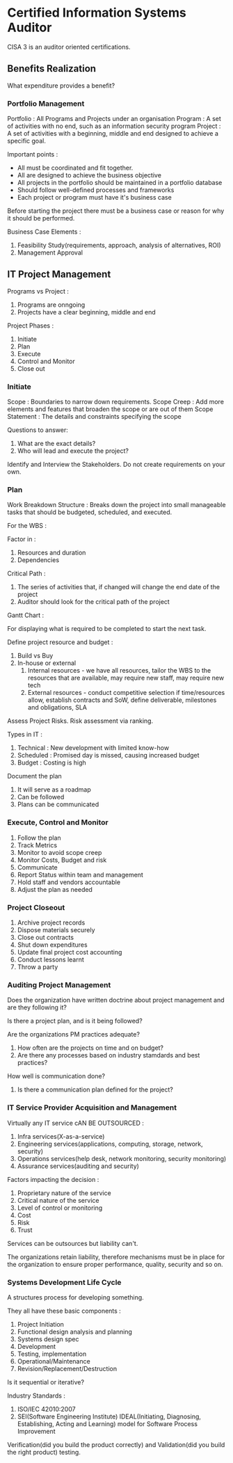 # Certified Information Systems Auditor

CISA 3 is an auditor oriented certifications.

## Benefits Realization

What expenditure provides a benefit?

### Portfolio Management

Portfolio : All Programs and Projects under an organisation
Program : A set of activities with no end, such as an information security program
Project : A set of activities with a beginning, middle and end designed to achieve a specific goal.

Important points : 
* All must be coordinated and fit together.
* All are designed to achieve the business objective
* All projects in the portfolio should be maintained in a portfolio database
* Should follow well-defined processes and frameworks
* Each project or program must have it's business case

Before starting the project there must be a business case or reason for why it should be performed.

Business Case Elements :

1. Feasibility Study(requirements, approach, analysis of alternatives, ROI)
2. Management Approval

## IT Project Management

Programs vs Project : 
1. Programs are onngoing
2. Projects have a clear beginning, middle and end

Project Phases : 

1. Initiate
2. Plan
3. Execute
4. Control and Monitor
5. Close out

### Initiate

Scope : Boundaries to narrow down requirements.
Scope Creep : Add more elements and features that broaden the scope or are out of them
Scope Statement : The details and constraints specifying the scope

Questions to answer:
1. What are the exact details?
2. Who will lead and execute the project?

Identify and Interview the Stakeholders.
Do not create requirements on your own.

### Plan

Work Breakdown Structure : Breaks down the project into small manageable tasks that should be budgeted, scheduled, and executed.

For the WBS :

Factor in :

1. Resources and duration
2. Dependencies

Critical Path :

1. The series of activities that, if changed will change the end date of the project
2. Auditor should look for the critical path of the project

Gantt Chart : 

For displaying what is required to be completed to start the next task.

Define project resource and budget : 

1. Build vs Buy
2. In-house or external
   1. Internal resources - we have all resources, tailor the WBS to the resources that are available, may require new staff, may require new tech
   2. External resources - conduct competitive selection if time/resources allow, establish contracts and SoW, define deliverable, milestones and obligations, SLA

Assess Project Risks. Risk assessment via ranking.

Types in IT : 

1. Technical : New development with limited know-how
2. Scheduled : Promised day is missed, causing increased budget
3. Budget : Costing is high

Document the plan

1. It will serve as a roadmap
2. Can be followed
3. Plans can be communicated

### Execute, Control and Monitor

1. Follow the plan
2. Track Metrics
3. Monitor to avoid scope creep
4. Monitor Costs, Budget and risk
5. Communicate
6. Report Status within team and management
7. Hold staff and vendors accountable
8. Adjust the plan as needed

### Project Closeout

1. Archive project records
2. Dispose materials securely
3. Close out contracts
4. Shut down expenditures
5. Update final project cost accounting
6. Conduct lessons learnt
7. Throw a party

### Auditing Project Management

Does the organization have written doctrine about project management and are they following it?

Is there a project plan, and is it being followed?

Are the organizations PM practices adequate?

1. How often are the projects on time and on budget?
2. Are there any processes based on industry stamdards and best practices?

How well is communication done?
1. Is there a communication plan defined for the project?

### IT Service Provider Acquisition and Management

Virtually any IT service cAN BE OUTSOURCED :

1. Infra services(X-as-a-service)
2. Engineering services(applications, computing, storage, network, security)
3. Operations services(help desk, network monitoring, security monitoring)
4. Assurance services(auditing and security)

Factors impacting the decision :

1. Proprietary nature of the service
2. Critical nature of the service
3. Level of control or monitoring
4. Cost
5. Risk
6. Trust

Services can be outsources but liability can't. 

The organizations retain liability, therefore mechanisms must be in place for the organization to ensure proper performance, quality, security and so on.

### Systems Development Life Cycle

A structures process for developing something.

They all have these basic components : 

1. Project Initiation
2. Functional design analysis and planning
3. Systems design spec
4. Development
5. Testing, implementation
6. Operational/Maintenance
7. Revision/Replacement/Destruction


Is it sequential or iterative?

Industry Standards : 

1. ISO/IEC 42010:2007
2. SEI(Software Engineering Institute) IDEAL(Initiating, Diagnosing, Establishing, Acting and Learning) model for Software Process Improvement

Verification(did you build the product correctly) and Validation(did you build the right product) testing.
